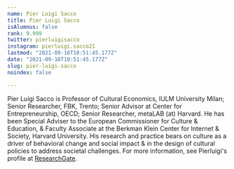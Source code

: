 ```yaml
---
name: Pier Luigi Sacco
title: Pier Luigi Sacco
isAlumnus: false
rank: 9.999
twitter: pierluigisacco
instagram: pierluigi.sacco21
lastmod: "2021-09-16T10:51:45.177Z"
date: "2021-09-16T10:51:45.177Z"
slug: pier-luigi-sacco
noindex: false

---
```

Pier Luigi Sacco is Professor of Cultural Economics, IULM University Milan; Senior Researcher, FBK, Trento; Senior Advisor at Center for Entrepreneurship, OECD; Senior Researcher, metaLAB (at) Harvard. He has been Special Adviser to the European Commissioner for Culture & Education, & Faculty Associate at the Berkman Klein Center for Internet & Society, Harvard University. His research and practice bears on culture as a driver of behavioral change and social impact & in the design of cultural policies to address societal challenges. For more information, see Pierluigi's profile at [ResearchGate](https://www.researchgate.net/profile/Pier-Sacco-2).